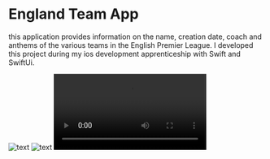 #  England Team App

this application provides information on the name, creation date, coach and anthems of the various teams in the English Premier League. 
I developed this project during my ios development apprenticeship with Swift and SwiftUi. 



<!-- <img src=""> -->
![text](AppImg/img1.png)   ![text](AppImg/img2.png) 
![text](AppImg/videos.mov)
